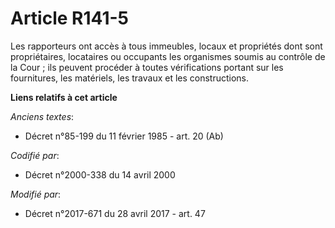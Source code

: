 # Article R141-5

Les rapporteurs ont accès à tous immeubles, locaux et propriétés dont sont propriétaires, locataires ou occupants les
organismes soumis au contrôle de la Cour ; ils peuvent procéder à toutes vérifications portant sur les fournitures, les
matériels, les travaux et les constructions.

**Liens relatifs à cet article**

_Anciens textes_:

  - Décret n°85-199 du 11 février 1985 - art. 20 (Ab)

_Codifié par_:

  - Décret n°2000-338 du 14 avril 2000

_Modifié par_:

  - Décret n°2017-671 du 28 avril 2017 - art. 47
